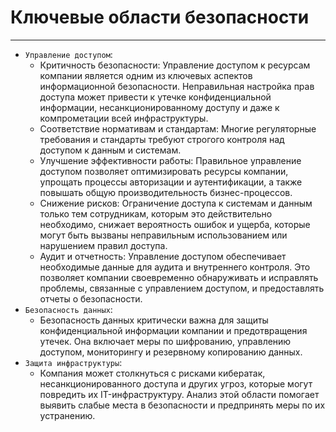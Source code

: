 # Ключевые области безопасности

---

- ```Управление доступом```:
    - Критичность безопасности: Управление доступом к ресурсам компании является одним из ключевых аспектов
      информационной безопасности. Неправильная настройка прав доступа может привести к утечке конфиденциальной
      информации, несанкционированному доступу и даже к компрометации всей инфраструктуры.
    - Соответствие нормативам и стандартам: Многие регуляторные требования и стандарты требуют
      строгого контроля над доступом к данным и системам.
    - Улучшение эффективности работы: Правильное управление доступом позволяет оптимизировать ресурсы компании, упрощать
      процессы авторизации и аутентификации, а также повышать общую производительность бизнес-процессов.
    - Снижение рисков: Ограничение доступа к системам и данным только тем сотрудникам, которым это действительно
      необходимо, снижает вероятность ошибок и ущерба, которые могут быть вызваны неправильным использованием или
      нарушением правил доступа.
    - Аудит и отчетность: Управление доступом обеспечивает необходимые данные для аудита и внутреннего контроля. Это
      позволяет компании своевременно обнаруживать и исправлять проблемы, связанные с управлением доступом, и
      предоставлять отчеты о безопасности.
- ```Безопасность данных```:
    - Безопасность данных критически важна для защиты конфиденциальной информации компании и предотвращения утечек. Она
      включает меры по шифрованию, управлению доступом, мониторингу и резервному копированию данных.
- ```Защита инфраструктуры```:
    - Компания может столкнуться с рисками кибератак, несанкционированного доступа и других угроз,
      которые могут повредить их IT-инфраструктуру. Анализ этой области помогает выявить слабые места в безопасности и
      предпринять меры по их устранению.